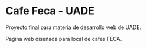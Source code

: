 # Cafe Feca - UADE
Proyecto final para materia de desarrollo web de UADE. 

Pagina web diseñada para local de cafes FECA. 
